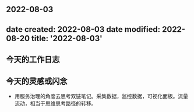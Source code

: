 2022-08-03
---
date created: 2022-08-03
date modified: 2022-08-20
title: '2022-08-03'
---

## 今天的工作日志

## 今天的灵感或闪念

- 用服务治理的角度去思考双链笔记。采集数据，监控数据，可视化面板。流量流动，相当于思维思考路径的转移。
